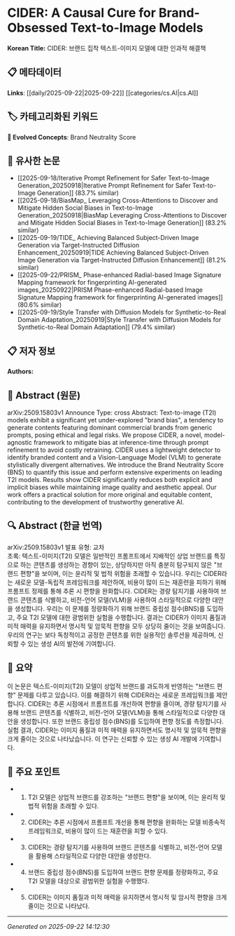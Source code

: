 # CIDER: A Causal Cure for Brand-Obsessed Text-to-Image Models

**Korean Title:** CIDER: 브랜드 집착 텍스트-이미지 모델에 대한 인과적 해결책

## 📋 메타데이터

**Links**: [[daily/2025-09-22|2025-09-22]] [[categories/cs.AI|cs.AI]]

## 🏷️ 카테고리화된 키워드
**🚀 Evolved Concepts**: Brand Neutrality Score

## 🔗 유사한 논문
- [[2025-09-18/Iterative Prompt Refinement for Safer Text-to-Image Generation_20250918|Iterative Prompt Refinement for Safer Text-to-Image Generation]] (83.7% similar)
- [[2025-09-18/BiasMap_ Leveraging Cross-Attentions to Discover and Mitigate Hidden Social Biases in Text-to-Image Generation_20250918|BiasMap Leveraging Cross-Attentions to Discover and Mitigate Hidden Social Biases in Text-to-Image Generation]] (83.2% similar)
- [[2025-09-19/TIDE_ Achieving Balanced Subject-Driven Image Generation via Target-Instructed Diffusion Enhancement_20250919|TIDE Achieving Balanced Subject-Driven Image Generation via Target-Instructed Diffusion Enhancement]] (81.2% similar)
- [[2025-09-22/PRISM_ Phase-enhanced Radial-based Image Signature Mapping framework for fingerprinting AI-generated images_20250922|PRISM Phase-enhanced Radial-based Image Signature Mapping framework for fingerprinting AI-generated images]] (80.6% similar)
- [[2025-09-19/Style Transfer with Diffusion Models for Synthetic-to-Real Domain Adaptation_20250919|Style Transfer with Diffusion Models for Synthetic-to-Real Domain Adaptation]] (79.4% similar)

## 📋 저자 정보

**Authors:** 

## 📄 Abstract (원문)

arXiv:2509.15803v1 Announce Type: cross 
Abstract: Text-to-image (T2I) models exhibit a significant yet under-explored "brand bias", a tendency to generate contents featuring dominant commercial brands from generic prompts, posing ethical and legal risks. We propose CIDER, a novel, model-agnostic framework to mitigate bias at inference-time through prompt refinement to avoid costly retraining. CIDER uses a lightweight detector to identify branded content and a Vision-Language Model (VLM) to generate stylistically divergent alternatives. We introduce the Brand Neutrality Score (BNS) to quantify this issue and perform extensive experiments on leading T2I models. Results show CIDER significantly reduces both explicit and implicit biases while maintaining image quality and aesthetic appeal. Our work offers a practical solution for more original and equitable content, contributing to the development of trustworthy generative AI.

## 🔍 Abstract (한글 번역)

arXiv:2509.15803v1 발표 유형: 교차  
초록: 텍스트-이미지(T2I) 모델은 일반적인 프롬프트에서 지배적인 상업 브랜드를 특징으로 하는 콘텐츠를 생성하는 경향이 있는, 상당하지만 아직 충분히 탐구되지 않은 "브랜드 편향"을 보이며, 이는 윤리적 및 법적 위험을 초래할 수 있습니다. 우리는 CIDER라는 새로운 모델-독립적 프레임워크를 제안하여, 비용이 많이 드는 재훈련을 피하기 위해 프롬프트 정제를 통해 추론 시 편향을 완화합니다. CIDER는 경량 탐지기를 사용하여 브랜드 콘텐츠를 식별하고, 비전-언어 모델(VLM)을 사용하여 스타일적으로 다양한 대안을 생성합니다. 우리는 이 문제를 정량화하기 위해 브랜드 중립성 점수(BNS)를 도입하고, 주요 T2I 모델에 대한 광범위한 실험을 수행합니다. 결과는 CIDER가 이미지 품질과 미적 매력을 유지하면서 명시적 및 암묵적 편향을 모두 상당히 줄이는 것을 보여줍니다. 우리의 연구는 보다 독창적이고 공정한 콘텐츠를 위한 실용적인 솔루션을 제공하며, 신뢰할 수 있는 생성 AI의 발전에 기여합니다.

## 📝 요약

이 논문은 텍스트-이미지(T2I) 모델이 상업적 브랜드를 과도하게 반영하는 "브랜드 편향" 문제를 다루고 있습니다. 이를 해결하기 위해 CIDER라는 새로운 프레임워크를 제안합니다. CIDER는 추론 시점에서 프롬프트를 개선하여 편향을 줄이며, 경량 탐지기를 사용해 브랜드 콘텐츠를 식별하고, 비전-언어 모델(VLM)을 통해 스타일적으로 다양한 대안을 생성합니다. 또한 브랜드 중립성 점수(BNS)를 도입하여 편향 정도를 측정합니다. 실험 결과, CIDER는 이미지 품질과 미적 매력을 유지하면서도 명시적 및 암묵적 편향을 크게 줄이는 것으로 나타났습니다. 이 연구는 신뢰할 수 있는 생성 AI 개발에 기여합니다.

## 🎯 주요 포인트

- 1. T2I 모델은 상업적 브랜드를 강조하는 "브랜드 편향"을 보이며, 이는 윤리적 및 법적 위험을 초래할 수 있다.

- 2. CIDER는 추론 시점에서 프롬프트 개선을 통해 편향을 완화하는 모델 비종속적 프레임워크로, 비용이 많이 드는 재훈련을 피할 수 있다.

- 3. CIDER는 경량 탐지기를 사용하여 브랜드 콘텐츠를 식별하고, 비전-언어 모델을 활용해 스타일적으로 다양한 대안을 생성한다.

- 4. 브랜드 중립성 점수(BNS)를 도입하여 브랜드 편향 문제를 정량화하고, 주요 T2I 모델을 대상으로 광범위한 실험을 수행했다.

- 5. CIDER는 이미지 품질과 미적 매력을 유지하면서 명시적 및 암시적 편향을 크게 줄이는 것으로 나타났다.

---

*Generated on 2025-09-22 14:12:30*